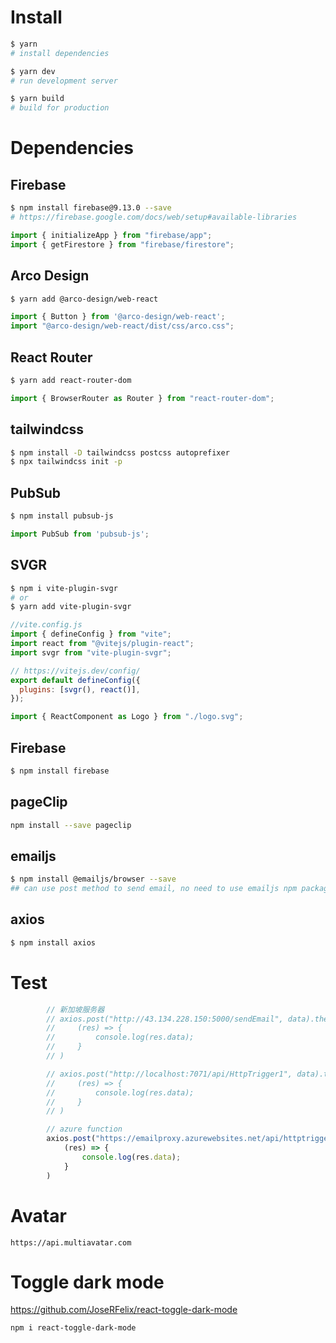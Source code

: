 # Install
```bash
$ yarn
# install dependencies

$ yarn dev
# run development server

$ yarn build
# build for production
```

# Dependencies
## Firebase
```bash
$ npm install firebase@9.13.0 --save
# https://firebase.google.com/docs/web/setup#available-libraries
```
```javascript
import { initializeApp } from "firebase/app";
import { getFirestore } from "firebase/firestore";
```

## Arco Design
```bash
$ yarn add @arco-design/web-react
```
```javascript
import { Button } from '@arco-design/web-react';
import "@arco-design/web-react/dist/css/arco.css";
```

## React Router
```bash
$ yarn add react-router-dom
```
```javascript
import { BrowserRouter as Router } from "react-router-dom";
```

## tailwindcss
```bash
$ npm install -D tailwindcss postcss autoprefixer
$ npx tailwindcss init -p
```

## PubSub
```bash
$ npm install pubsub-js
```
```javascript
import PubSub from 'pubsub-js';
```

## SVGR
```bash
$ npm i vite-plugin-svgr
# or
$ yarn add vite-plugin-svgr
```
```javascript
//vite.config.js
import { defineConfig } from "vite";
import react from "@vitejs/plugin-react";
import svgr from "vite-plugin-svgr";

// https://vitejs.dev/config/
export default defineConfig({
  plugins: [svgr(), react()],
});
```
```javascript
import { ReactComponent as Logo } from "./logo.svg";
```

## Firebase
```bash
$ npm install firebase
```

## pageClip
```bash
npm install --save pageclip
```

## emailjs
```bash
$ npm install @emailjs/browser --save
## can use post method to send email, no need to use emailjs npm package
```

## axios
```bash
$ npm install axios
```


# Test
```jsx
        // 新加坡服务器
        // axios.post("http://43.134.228.150:5000/sendEmail", data).then(
        //     (res) => {
        //         console.log(res.data);
        //     }
        // )

        // axios.post("http://localhost:7071/api/HttpTrigger1", data).then(
        //     (res) => {
        //         console.log(res.data);
        //     }
        // )

        // azure function
        axios.post("https://emailproxy.azurewebsites.net/api/httptrigger1", data).then(
            (res) => {
                console.log(res.data);
            }
        )
```

# Avatar
```
https://api.multiavatar.com
```

# Toggle dark mode
https://github.com/JoseRFelix/react-toggle-dark-mode
```bash
npm i react-toggle-dark-mode
```
